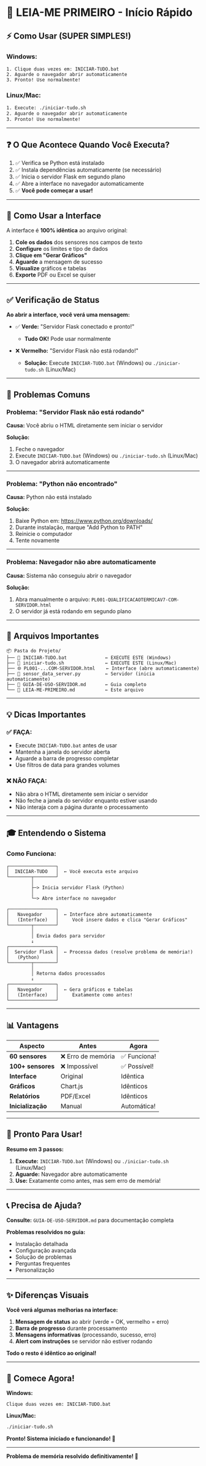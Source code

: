 # 🚀 LEIA-ME PRIMEIRO - Início Rápido

## ⚡ Como Usar (SUPER SIMPLES!)

### **Windows:**
```
1. Clique duas vezes em: INICIAR-TUDO.bat
2. Aguarde o navegador abrir automaticamente
3. Pronto! Use normalmente!
```

### **Linux/Mac:**
```bash
1. Execute: ./iniciar-tudo.sh
2. Aguarde o navegador abrir automaticamente
3. Pronto! Use normalmente!
```

---

## ❓ O Que Acontece Quando Você Executa?

1. ✅ Verifica se Python está instalado
2. ✅ Instala dependências automaticamente (se necessário)
3. ✅ Inicia o servidor Flask em segundo plano
4. ✅ Abre a interface no navegador automaticamente
5. ✅ **Você pode começar a usar!**

---

## 🎯 Como Usar a Interface

A interface é **100% idêntica** ao arquivo original:

1. **Cole os dados** dos sensores nos campos de texto
2. **Configure** os limites e tipo de dados
3. **Clique em "Gerar Gráficos"**
4. **Aguarde** a mensagem de sucesso
5. **Visualize** gráficos e tabelas
6. **Exporte** PDF ou Excel se quiser

---

## ✅ Verificação de Status

**Ao abrir a interface, você verá uma mensagem:**

- ✅ **Verde:** "Servidor Flask conectado e pronto!"
  - **Tudo OK!** Pode usar normalmente

- ❌ **Vermelho:** "Servidor Flask não está rodando!"
  - **Solução:** Execute `INICIAR-TUDO.bat` (Windows) ou `./iniciar-tudo.sh` (Linux/Mac)

---

## 🚨 Problemas Comuns

### **Problema: "Servidor Flask não está rodando"**

**Causa:** Você abriu o HTML diretamente sem iniciar o servidor

**Solução:**
1. Feche o navegador
2. Execute `INICIAR-TUDO.bat` (Windows) ou `./iniciar-tudo.sh` (Linux/Mac)
3. O navegador abrirá automaticamente

---

### **Problema: "Python não encontrado"**

**Causa:** Python não está instalado

**Solução:**
1. Baixe Python em: https://www.python.org/downloads/
2. Durante instalação, marque "Add Python to PATH"
3. Reinicie o computador
4. Tente novamente

---

### **Problema: Navegador não abre automaticamente**

**Causa:** Sistema não conseguiu abrir o navegador

**Solução:**
1. Abra manualmente o arquivo: `PL001-QUALIFICACAOTERMICAV7-COM-SERVIDOR.html`
2. O servidor já está rodando em segundo plano

---

## 📁 Arquivos Importantes

```
📦 Pasta do Projeto/
├── 🚀 INICIAR-TUDO.bat              ← EXECUTE ESTE (Windows)
├── 🚀 iniciar-tudo.sh               ← EXECUTE ESTE (Linux/Mac)
├── 🌐 PL001-...COM-SERVIDOR.html    ← Interface (abre automaticamente)
├── 🐍 sensor_data_server.py         ← Servidor (inicia automaticamente)
├── 📖 GUIA-DE-USO-SERVIDOR.md       ← Guia completo
└── 📄 LEIA-ME-PRIMEIRO.md           ← Este arquivo
```

---

## 💡 Dicas Importantes

### **✅ FAÇA:**
- Execute `INICIAR-TUDO.bat` antes de usar
- Mantenha a janela do servidor aberta
- Aguarde a barra de progresso completar
- Use filtros de data para grandes volumes

### **❌ NÃO FAÇA:**
- Não abra o HTML diretamente sem iniciar o servidor
- Não feche a janela do servidor enquanto estiver usando
- Não interaja com a página durante o processamento

---

## 🎓 Entendendo o Sistema

### **Como Funciona:**

```
┌─────────────────┐
│  INICIAR-TUDO   │  ← Você executa este arquivo
└────────┬────────┘
         │
         ├─> Inicia servidor Flask (Python)
         │
         └─> Abre interface no navegador
             
┌─────────────────┐
│   Navegador     │  ← Interface abre automaticamente
│   (Interface)   │     Você insere dados e clica "Gerar Gráficos"
└────────┬────────┘
         │
         │ Envia dados para servidor
         ↓
┌─────────────────┐
│  Servidor Flask │  ← Processa dados (resolve problema de memória!)
│   (Python)      │     
└────────┬────────┘
         │
         │ Retorna dados processados
         ↓
┌─────────────────┐
│   Navegador     │  ← Gera gráficos e tabelas
│   (Interface)   │     Exatamente como antes!
└─────────────────┘
```

---

## 📊 Vantagens

| Aspecto | Antes | Agora |
|---------|-------|-------|
| **60 sensores** | ❌ Erro de memória | ✅ Funciona! |
| **100+ sensores** | ❌ Impossível | ✅ Possível! |
| **Interface** | Original | Idêntica |
| **Gráficos** | Chart.js | Idênticos |
| **Relatórios** | PDF/Excel | Idênticos |
| **Inicialização** | Manual | Automática! |

---

## 🎉 Pronto Para Usar!

**Resumo em 3 passos:**

1. **Execute:** `INICIAR-TUDO.bat` (Windows) ou `./iniciar-tudo.sh` (Linux/Mac)
2. **Aguarde:** Navegador abre automaticamente
3. **Use:** Exatamente como antes, mas sem erro de memória!

---

## 📞 Precisa de Ajuda?

**Consulte:** `GUIA-DE-USO-SERVIDOR.md` para documentação completa

**Problemas resolvidos no guia:**
- Instalação detalhada
- Configuração avançada
- Solução de problemas
- Perguntas frequentes
- Personalização

---

## ✨ Diferenças Visuais

**Você verá algumas melhorias na interface:**

1. **Mensagem de status** ao abrir (verde = OK, vermelho = erro)
2. **Barra de progresso** durante processamento
3. **Mensagens informativas** (processando, sucesso, erro)
4. **Alert com instruções** se servidor não estiver rodando

**Todo o resto é idêntico ao original!**

---

## 🚀 Comece Agora!

**Windows:**
```
Clique duas vezes em: INICIAR-TUDO.bat
```

**Linux/Mac:**
```bash
./iniciar-tudo.sh
```

**Pronto! Sistema iniciado e funcionando! 🎊**

---

**Problema de memória resolvido definitivamente! 🎉**

